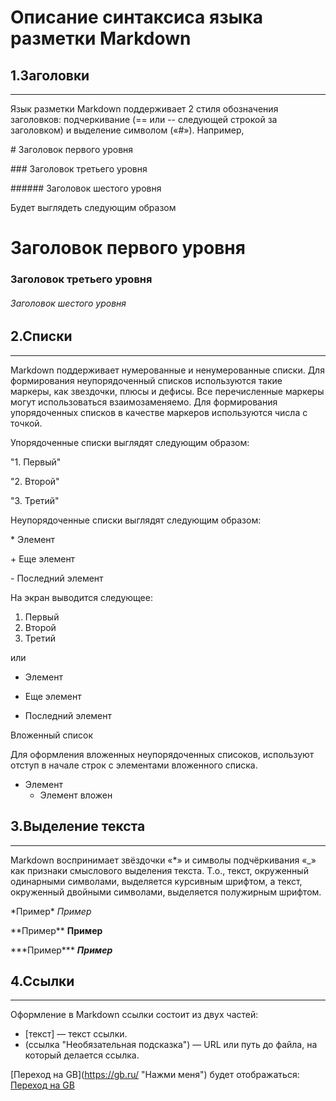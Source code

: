 # Описание синтаксиса языка разметки Markdown

1.Заголовки
----
______
Язык разметки Markdown поддерживает 2 стиля обозначения заголовков: подчеркивание (== или -- следующей строкой за заголовком) и выделение символом («#»). Например,

\#  Заголовок первого уровня

\### Заголовок третьего уровня

\###### Заголовок шестого уровня

Будет выглядеть следующим образом

#  Заголовок первого уровня
### Заголовок третьего уровня
###### Заголовок шестого уровня


2.Списки
---
___
Markdown поддерживает нумерованные и ненумерованные списки. Для формирования неупорядоченный списков используются такие маркеры, как звездочки, плюсы и дефисы. Все перечисленные маркеры могут использоваться взаимозаменяемо. Для формирования упорядоченных списков в качестве маркеров используются числа с точкой.

Упорядоченные списки выглядят следующим образом:

"1.	Первый"

"2.	Второй"

"3.	Третий"

Неупорядоченные списки выглядят следующим образом:

\* Элемент

\+ Еще элемент

\- Последний элемент

На экран выводится следующее:
1.	Первый
2.	Второй
3.	Третий

или
* Элемент
+ Еще элемент
- Последний элемент

Вложенный список

Для оформления вложенных неупорядоченных списоков, используют отступ в начале строк с элементами вложенного списка.

* Элемент
  * Элемент вложен


3.Выделение текста
---
___
Markdown воспринимает звёздочки «*» и символы подчёркивания «_» как признаки смыслового выделения текста. Т.о., текст, окруженный одинарными символами, выделяется курсивным шрифтом, а текст, окруженный двойными символами, выделяется полужирным шрифтом.

\*Пример*
*Пример*

\*\*Пример**
**Пример**

\*\*\*Пример***
***Пример***

4.Ссылки
---
___
Оформление в Markdown ссылки состоит из двух частей:
* [текст] — текст ссылки.
* (ссылка "Необязательная подсказка") — URL или путь до файла, на который делается ссылка.

\[Переход на GB](https://gb.ru/ "Нажми меня") будет отображаться: 
[Переход на GB](https://gb.ru/ "Нажми меня")

